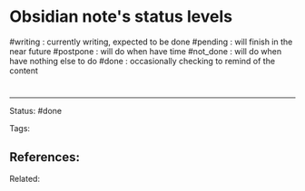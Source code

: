 # Obsidian note's status levels
#writing : currently writing, expected to be done 
#pending : will finish in the near future
#postpone : will do when have time
#not_done : will do when have nothing else to do
#done : occasionally checking to remind of the content


# 

---
Status: #done

Tags: 

References:
- 

Related:
